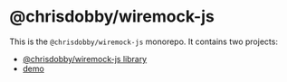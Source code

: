 # @chrisdobby/wiremock-js

[](https://github.com/ChrisDobby/wiremock-js/actions/workflows/release.yaml/badge.svg)

This is the `@chrisdobby/wiremock-js` monorepo. It contains two projects:

- [@chrisdobby/wiremock-js library](./lib/README.md)
- [demo](./demo/)
